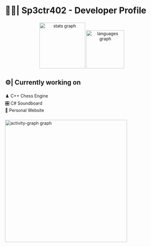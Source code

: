 <h1 align="left">🐦‍🔥| Sp3ctr402 - Developer Profile</h1>

###

<div align="center">
  <img src="https://github-readme-stats.vercel.app/api?username=Sp3ctr402&hide_title=false&hide_rank=false&show_icons=true&include_all_commits=true&count_private=true&disable_animations=false&theme=onedark&locale=en&hide_border=false&order=1" height="150" alt="stats graph"  />
  <img src="https://github-readme-stats.vercel.app/api/top-langs?username=Sp3ctr402&locale=en&hide_title=true&layout=compact&card_width=320&langs_count=5&theme=onedark&hide_border=false&order=2" height="125" alt="languages graph"  />
</div>

###

<h2 align="left">⚙️| ​Currently working on</h2>

###

<p align="left">♟️​ C++ Chess Engine<br> 🎛️​ C# Soundboard<br> 🔗 Personal Website</p>

###

<div align="left">
  <img src="https://github-readme-activity-graph.vercel.app/graph?username=Sp3ctr402&radius=16&theme=one-dark&area=true&order=5&hide_title=true" height="400" alt="activity-graph graph"  />
</div>

###
